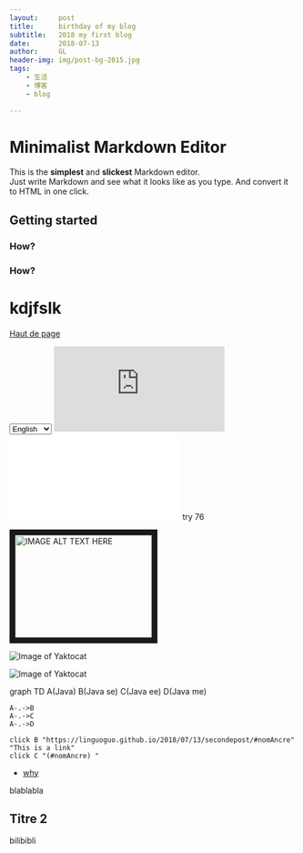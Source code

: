 ```yaml
---
layout:     post
title:      birthday of my blog
subtitle:   2018 my first blog 
date:       2018-07-13
author:     GL
header-img: img/post-bg-2015.jpg
tags:
    - 生活
    - 博客
    - blog

---
```




# Minimalist Markdown Editor

This is the **simplest** and **slickest** Markdown editor.  
Just write Markdown and see what it looks like as you type. And convert it to HTML in one click.

## Getting started

### How?

### How?

# kdjfslk


[Haut de page](#top "Top") 

<select name="forma" onchange="location = this.value;">
<option value="https://github.com/showdownjs/showdown/issues/337">English</option>
<option value="https://www.w3schools.com/jsref/event_onchange.asp">Francais</option>

<option value="https://github.com/BlackrockDigital/startbootstrap-clean-blog-jekyll">中文</option>
</select>

<iframe src="https://linguoguo.github.io/Robert/"  style="border:none;"  ></iframe> 

<iframe src="/maps/java.html"  style="border:none;"  ></iframe>   
try 76
 


<img src="http://img.youtube.com/vi/YOUTUBE_VIDEO_ID_HERE/0.jpg" 
alt="IMAGE ALT TEXT HERE" width="240" height="180" border="10" />



![Image of Yaktocat](/img/about-BY-gentle.jpg)


![Image of Yaktocat](https://octodex.github.com/images/yaktocat.png)

<script src="https://cdn.jsdelivr.net/npm/mermaid@8.4.0/dist/mermaid.min.js"></script>

<div class="mermaid">
graph TD
    A(Java)
    B(Java se)
    C(Java ee)
    D(Java me) 
    
    A-.->B
    A-.->C
    A-.->D
   
   	click B "https://linguoguo.github.io/2018/07/13/secondepost/#nomAncre" "This is a link"
   	click C "(#nomAncre) "
</div>

-  [why](#nomAncre)


blablabla

## Titre  2
<a id="nomAncre"></a>
bilibibli

